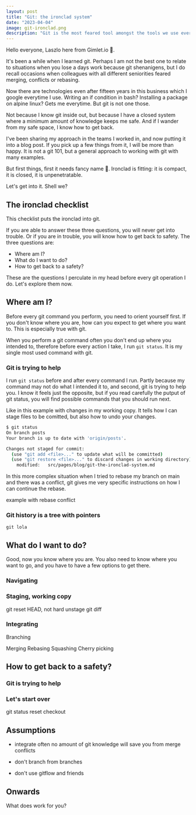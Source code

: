 ```yaml
---
layout: post
title: "Git: the ironclad system"
date: "2023-04-04"
image: git-ironclad.png
description: "Git is the most feared tool amongst the tools we use everyday. Over the years I developed an ironclad approach to git, to not get into trouble, and if I did, how to get out of it."
---
```


Hello everyone, Laszlo here from Gimlet.io 👋.

It's been a while when I learned git. Perhaps I am not the best one to relate to situations when you lose a days work because git shenanigens, but I do recall occasions when colleagues with all different seniorities feared merging, conflicts or rebasing.

Now there are technologies even after fifteen years in this business which I google everytime I use. Writing an if condition in bash? Installing a package on alpine linux? Gets me everytime. But git is not one those.

Not because I know git inside out, but because I have a closed system where a minimum amount of knowledge keeps me safe. And if I wander from my safe space, I know how to get back.

I've been sharing my approach in the teams I worked in, and now putting it into a blog post. If you pick up a few things from it, I will be more than happy. It is not a git 101, but a general approach to working with git with many examples.

But first things, first it needs fancy name 🤡. Ironclad is fitting: it is compact, it is closed, it is unpenetratable.

Let's get into it. Shell we?

## The ironclad checklist

This checklist puts the ironclad into git.

If you are able to answer these three questions, you will never get into trouble. Or if you are in trouble, you will know how to get back to safety. The three questions are:

- Where am I?
- What do I want to do?
- How to get back to a safety?

These are the questions I perculate in my head before every git operation I do. Let's explore them now.

## Where am I?

Before every git command you perform, you need to orient yourself first. If you don't know where you are, how can you expect to get where you want to. This is especially true with git.

When you perform a git command often you don't end up where you intended to, therefore before every action I take, I run `git status`. It is my single most used command with git.

### Git is trying to help

I run `git status` before and after every command I run. Partly because my command may not do what I intended it to, and second, git is trying to help you. I know it feels just the opposite, but if you read carefully the putput of git status, you will find possible commands that you should run next.

Like in this example with changes in my working copy. It tells how I can stage files to be comitted, but also how to undo your changes.

```bash
$ git status
On branch posts
Your branch is up to date with 'origin/posts'.

Changes not staged for commit:
  (use "git add <file>..." to update what will be committed)
  (use "git restore <file>..." to discard changes in working directory)
	modified:   src/pages/blog/git-the-ironclad-system.md
```

In this more complex situation when I tried to rebase my branch on main and there was a conflict, git gives me very specific instructions on how I can continue the rebase.

example with rebase conflict


### Git history is a tree with pointers

`git lola`

## What do I want to do?

Good, now you know where you are. You also need to know where you want to go, and you have to have a few options to get there.

### Navigating

### Staging, working copy

git reset HEAD, not hard
unstage
git diff

### Integrating 
Branching

Merging
Rebasing
Squashing
Cherry picking

## How to get back to a safety?

### Git is trying to help

### Let's start over

git status
reset
checkout

##  Assumptions

- integrate often
no amount of git knowledge will save you from merge conflicts
- don't branch from branches

- don't use gitflow and friends

## Onwards

What does work for you?
